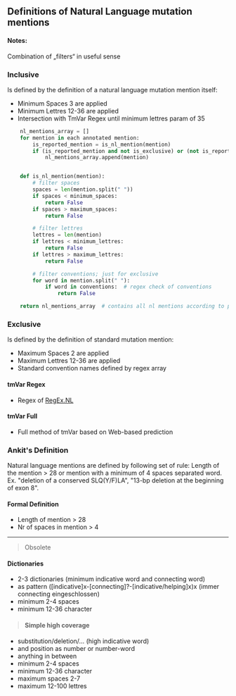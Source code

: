 ## Definitions of Natural Language mutation mentions

#### Notes:
Combination of „filters“ in useful sense

### Inclusive
Is defined by the definition of a natural language mutation mention itself:
- Minimum Spaces 3 are applied
- Minimum Lettres 12-36 are applied
- Intersection with TmVar Regex until minimum lettres param of 35

```python
	nl_mentions_array = []
	for mention in each annotated mention:
		is_reported_mention = is_nl_mention(mention)
		if (is_reported_mention and not is_exclusive) or (not is_reported_mention and is_exclusive):
			nl_mentions_array.append(mention)


	def is_nl_mention(mention):
		# filter spaces
		spaces = len(mention.split(" "))
		if spaces < minimum_spaces:
			return False
		if spaces > maximum_spaces:
			return False

		# filter lettres
		lettres = len(mention)
		if lettres < minimum_lettres:
			return False
		if lettres > maximum_lettres:
			return False

		# filter conventions; just for exclusive
		for word in mention.split(" "):
			if word in conventions:  # regex check of conventions
				return False

	return nl_mentions_array  # contains all nl mentions according to parameters
```

### Exclusive
Is defined by the definition of standard mutation mention:
- Maximum Spaces 2 are applied
- Maximum Lettres 12-36 are applied
- Standard convention names defined by regex array

#### tmVar Regex
- Regex of [RegEx.NL](https://github.com/carstenuhlig/thesis-alex-carsten/blob/master/resources/RegEx.NL)

#### tmVar Full
- Full method of tmVar based on Web-based prediction

### Ankit's Definition
Natural language mentions are defined by following set of rule: Length of the mention > 28 or mention with a minimum of 4 spaces separated word. Ex. "deletion of a conserved SLQ(Y/F)LA", "13-bp deletion at the beginning of exon 8".

#### Formal Definition
- Length of mention > 28
- Nr of spaces in mention > 4

----
> Obsolete
#### Dictionaries
- 2-3 dictionaries (minimum indicative word and connecting word)
- as pattern ([indicative]x-[connecting]?-[indicative/helping]x)x (immer connecting eingeschlossen)
- minimum 2-4 spaces
- minimum 12-36 character

> #### Simple high coverage
- substitution/deletion/… (high indicative word)
- and position as number or number-word
- anything in between
- minimum 2-4 spaces
- minimum 12-36 character
- maximum spaces 2-7
- maximum 12-100 lettres
